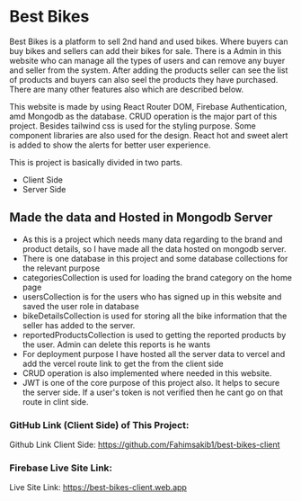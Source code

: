 # Best Bikes
Best Bikes is a platform to sell 2nd hand and used bikes. Where buyers can buy bikes and sellers can add their bikes for sale. There is a Admin in this website who can manage all the types of users and can remove any buyer and seller from the system. After adding the products seller can see the list of products and buyers can also seel the products they have purchased. There are many other features also which are described below.

This website is made by using React Router DOM, Firebase Authentication, amd Mongodb as the database. CRUD operation is the major part of this project. Besides tailwind css is used for the styling purpose. Some component libraries are also used for the design. React hot and sweet alert is added to show the alerts for better user experience.

This is project is basically divided in two parts. 
- Client Side
- Server Side


## Made the data and Hosted in Mongodb Server
- As this is a project which needs many data regarding to the brand and product details, so I have made all the data hosted on mongodb server.
- There is one database in this project and some database collections for the relevant purpose
- categoriesCollection is used for loading the brand category on the home page
- usersCollection is for the users who has signed up in this website and saved the user role in database
- bikeDetailsCollection is used for storing all the bike information that the seller has added to the server.
- reportedProductsCollection is used to getting the reported products by the user. Admin can delete this reports is he wants
- For deployment purpose I have hosted all the server data to vercel and add the vercel route link to get the from the client side
- CRUD operation is also implemented where needed in this website.
- JWT is one of the core purpose of this project also. It helps to secure the server side. If a user's token is not verified then he cant go on that route in clint side.


### GitHub Link (Client Side) of This Project: 
Github Link Client Side: https://github.com/Fahimsakib1/best-bikes-client

### Firebase Live Site Link:
Live Site Link: https://best-bikes-client.web.app